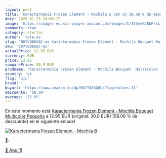 ```yaml
---
layout: post
title: 'Karactermania Frozen Element - Mochila B con un 58.09 % de descuento'
date: 2020-01-23 10:06:22
image: 'https://images-eu.ssl-images-amazon.com/images/I/416mv%2BbPrxL._SL400_.jpg'
comments: true
category: ofertas
author: 'tole.es'
slug: 'B07YQ86G8C-es Karactermania Frozen Element - Mochila Bouquet Multicolor...'
sku: 'B07YQ86G8C-es'
actualPrice: 12.95 EUR
currency: EUR
price: 12.95
comparePrice: 30.9 EUR
prodname: 'Karactermania Frozen Element - Mochila Bouquet  Multicolor  Pequeña'
country: 'es'
flag: '🇪🇸'
brand: ''
buyurl: 'https://www.amazon.es/dp/B07YQ86G8C/?tag=tolees-21'
descuento: '58.09'
average: '12.95'
---
```


En este momento está [Karactermania Frozen Element - Mochila Bouquet  Multicolor  Pequeña](https://www.amazon.es/dp/B07YQ86G8C/?tag=tolees-21) a 12.95 EUR (original: 30.9 EUR) (58.09 %  de descuento) en el siguiente enlace!

[![Karactermania Frozen Element - Mochila B](https://images-eu.ssl-images-amazon.com/images/I/416mv%2BbPrxL._SL400_.jpg)](https://www.amazon.es/dp/B07YQ86G8C/?tag=tolees-21)

🔎:


[🛒 Aquí!!!](https://www.amazon.es/dp/B07YQ86G8C/?tag=tolees-21)
